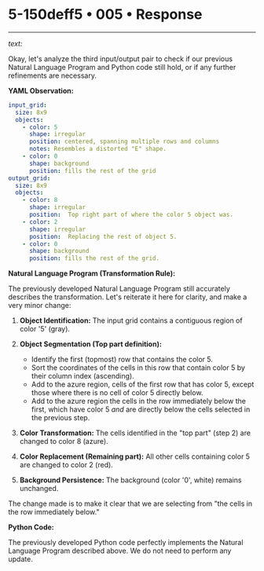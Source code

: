 # 5-150deff5 • 005 • Response

---

*text:*

Okay, let's analyze the third input/output pair to check if our previous Natural Language Program and Python code still hold, or if any further refinements are necessary.

**YAML Observation:**

```yaml
input_grid:
  size: 8x9
  objects:
    - color: 5
      shape: irregular
      position: centered, spanning multiple rows and columns
      notes: Resembles a distorted "E" shape.
    - color: 0
      shape: background
      position: fills the rest of the grid
output_grid:
  size: 8x9
  objects:
    - color: 8
      shape: irregular
      position:  Top right part of where the color 5 object was.
    - color: 2
      shape: irregular
      position:  Replacing the rest of object 5.
    - color: 0
      shape: background
      position: fills the rest of the grid.
```

**Natural Language Program (Transformation Rule):**

The previously developed Natural Language Program still accurately describes the transformation. Let's reiterate it here for clarity, and make a very minor change:

1.  **Object Identification:** The input grid contains a contiguous region of color '5' (gray).

2.  **Object Segmentation (Top part definition):**
    *   Identify the first (topmost) row that contains the color 5.
    *   Sort the coordinates of the cells in this row that contain color 5 by their column index (ascending).
    * Add to the azure region, cells of the first row that has color 5, except those where there is no cell of color 5 directly below.
    *   Add to the azure region the cells in the row immediately below the first, which have color 5 *and* are directly below the cells selected in the previous step.

3.  **Color Transformation:** The cells identified in the "top part" (step 2) are changed to color 8 (azure).

4.  **Color Replacement (Remaining part):** All other cells containing color 5 are changed to color 2 (red).

5.  **Background Persistence:** The background (color '0', white) remains unchanged.

The change made is to make it clear that we are selecting from "the cells in the row immediately below."

**Python Code:**

The previously developed Python code perfectly implements the Natural Language Program described above. We do not need to perform any update.

